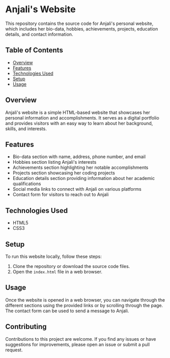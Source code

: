 # Anjali's Website

This repository contains the source code for Anjali's personal website, which includes her bio-data, hobbies, achievements, projects, education details, and contact information.

## Table of Contents

- [Overview](#overview)
- [Features](#features)
- [Technologies Used](#technologies-used)
- [Setup](#setup)
- [Usage](#usage)


## Overview

Anjali's website is a simple HTML-based website that showcases her personal information and accomplishments. It serves as a digital portfolio and provides visitors with an easy way to learn about her background, skills, and interests.

## Features

- Bio-data section with name, address, phone number, and email
- Hobbies section listing Anjali's interests
- Achievements section highlighting her notable accomplishments
- Projects section showcasing her coding projects
- Education details section providing information about her academic qualifications
- Social media links to connect with Anjali on various platforms
- Contact form for visitors to reach out to Anjali

## Technologies Used

- HTML5
- CSS3

## Setup

To run this website locally, follow these steps:

1. Clone the repository or download the source code files.
2. Open the `index.html` file in a web browser.

## Usage

Once the website is opened in a web browser, you can navigate through the different sections using the provided links or by scrolling through the page. The contact form can be used to send a message to Anjali.

## Contributing

Contributions to this project are welcome. If you find any issues or have suggestions for improvements, please open an issue or submit a pull request.
